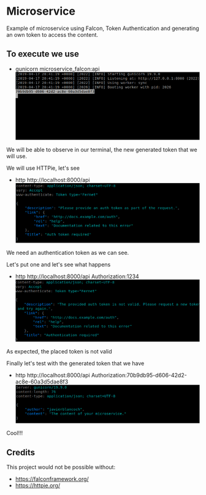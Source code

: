 # Microservice
Example of microservice using Falcon, Token Authentication and generating an own token to access the content.

## To execute we use
- gunicorn microservice_falcon:api
![Screenshot](img/img1.png)

We will be able to observe in our terminal, the new generated token that we will use.

We will use HTTPie, let's see
- http http://localhost:8000/api
![Screenshot](img/img2.png)

We need an authentication token as we can see.

Let's put one and let's see what happens
- http http://localhost:8000/api Authorization:1234
![Screenshot](img/img3.png)

As expected, the placed token is not valid

Finally let's test with the generated token that we have
- http http://localhost:8000/api Authorization:70b9db95-d606-42d2-ac8e-60a3d5dae8f3
![Screenshot](img/img4.png)

Cool!!!

## Credits
This project would not be possible without:
- https://falconframework.org/
- https://httpie.org/
